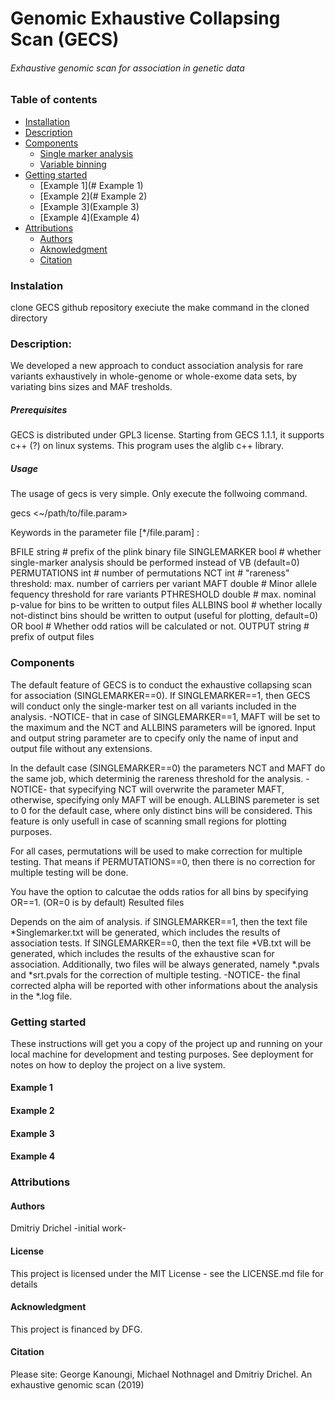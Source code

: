 
# Genomic Exhaustive Collapsing Scan (GECS)
 ###### _Exhaustive genomic scan for association in genetic data_

### Table of contents
* [Installation](#Instalation)
* [Description](#Description)
* [Components](#Components)
  * [Single marker analysis](#Single_marker_analysis)
  * [Variable binning](#Variable_binning)
* [Getting started](#Getting_started)
  * [Example 1](# Example 1)
  * [Example 2](# Example 2)
  * [Example 3](Example 3)
  * [Example 4](Example 4)
* [Attributions](#Attributions)
  * [Authors](#Authors)
  * [Aknowledgment](#Acknowledgment)
  * [Citation](#Citation)

### Instalation

clone GECS github repository
execiute the make command in the cloned directory

### Description: 
We developed a new approach to conduct association analysis for rare variants exhaustively in whole-genome or whole-exome data sets, by variating bins sizes and MAF tresholds.

##### Prerequisites

GECS is distributed under GPL3 license. Starting from GECS 1.1.1, it supports c++ (?) on linux systems.
This program uses the alglib c++ library.


##### Usage

The usage of gecs is very simple. Only execute the follwoing command.

gecs <~/path/to/file.param>

Keywords in the parameter file [*/file.param] :

BFILE		string		  # prefix of the plink binary file
SINGLEMARKER	bool		  # whether single-marker analysis should be performed instead of VB (default=0)	  
PERMUTATIONS	int		  # number of permutations
NCT		int		  # "rareness" threshold: max. number of carriers per variant
MAFT            double            # Minor allele fequency threshold for rare variants
PTHRESHOLD	double		  # max. nominal p-value for bins to be written to output files
ALLBINS		bool		  # whether locally not-distinct bins should be written to output (useful for plotting, default=0)
OR		bool		  # Whether odd ratios will be calculated or not.
OUTPUT		string 		  # prefix of output files

### Components

The default feature of GECS is to conduct the exhaustive collapsing scan for association (SINGLEMARKER==0).
If SINGLEMARKER==1, then GECS will conduct only the single-marker test on all variants included in the analysis.
-NOTICE- that in case of SINGLEMARKER==1, MAFT will be set to the maximum and the NCT and ALLBINS parameters will be ignored.
Input and output string parameter are to cpecify only the name of input and output file without any extensions.

In the default case (SINGLEMARKER==0) the parameters NCT and MAFT do the same job, which determinig the rareness threshold for the analysis.
-NOTICE- that sypecifying NCT will overwrite the parameter MAFT, otherwise, specifying only MAFT will be enough.
ALLBINS paremeter is set to 0 for the default case, where only distinct bins will be considered. This feature is only usefull in case of scanning small regions for plotting purposes.

For all cases, permutations will be used to make correction for multiple testing. That means if PERMUTATIONS==0, then there is no correction for multiple testing will be done.

You have the option to calcutae the odds ratios for all bins by specifying OR==1. (OR=0 is by default)
Resulted files

Depends on the aim of analysis. if SINGLEMARKER==1, then the text file *Singlemarker.txt will be generated, which includes the results of association tests.
If SINGLEMARKER==0, then the text file *VB.txt will be generated, which includes the results of the exhaustive scan for association.
Additionally, two files will be always generated, namely *.pvals and *srt.pvals for the correction of multiple testing.
-NOTICE- the final corrected alpha will be reported with other informations about the analysis in the *.log file.

### Getting started

These instructions will get you a copy of the project up and running on your local machine for development and testing purposes. See deployment for notes on how to deploy the project on a live system.

#### Example 1
#### Example 2
#### Example 3
#### Example 4

### Attributions

#### Authors

Dmitriy Drichel -initial work-

#### License

This project is licensed under the MIT License - see the LICENSE.md file for details

#### Acknowledgment
This project is financed by DFG.

#### Citation
Please site: George Kanoungi, Michael Nothnagel and Dmitriy Drichel. An exhaustive genomic scan (2019)


